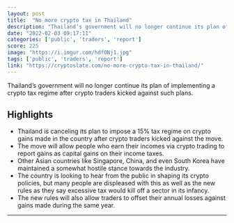 ```yaml
---
layout: post
title:  "No more crypto tax in Thailand"
description: "Thailand’s government will no longer continue its plan of implementing a crypto tax regime after crypto traders kicked against such plans."
date: "2022-02-03 09:17:11"
categories: ['public', 'traders', 'report']
score: 225
image: "https://i.imgur.com/hdfONj1.jpg"
tags: ['public', 'traders', 'report']
link: "https://cryptoslate.com/no-more-crypto-tax-in-thailand/"
---
```


Thailand’s government will no longer continue its plan of implementing a crypto tax regime after crypto traders kicked against such plans.

## Highlights

- Thailand is canceling its plan to impose a 15% tax regime on crypto gains made in the country after crypto traders kicked against the move.
- The move will allow people who earn their incomes via crypto trading to report gains as capital gains on their income taxes.
- Other Asian countries like Singapore, China, and even South Korea have maintained a somewhat hostile stance towards the industry.
- The country is looking to hear from the public in shaping its crypto policies, but many people are displeased with this as well as the new rules as they say excessive tax would kill off a sector in its infancy.
- The new rules will also allow traders to offset their annual losses against gains made during the same year.

---
